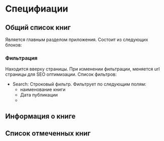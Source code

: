 # Специфиации

## Общий список книг

Является главным разделом приложения.
Состоит из следующих блоков:

### Фильтрация
Находится вверху страницы.
При изменении фильтрации, меняется url страницы для SEO оптимизации.
Список фильтров:
- Search: Строковый фильтр.
  Фильтрует по следующим полям:
  - наименование книги
  - Дата публикации
  - 

## Информация о книге

## Список отмеченных книг

